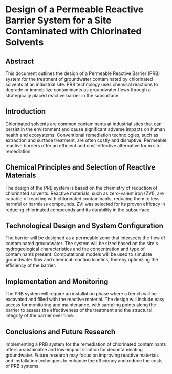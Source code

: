 # Design of a Permeable Reactive Barrier System for a Site Contaminated with Chlorinated Solvents

## Abstract

This document outlines the design of a Permeable Reactive Barrier (PRB) system for the treatment of groundwater contaminated by chlorinated solvents at an industrial site. PRB technology uses chemical reactions to degrade or immobilize contaminants as groundwater flows through a strategically placed reactive barrier in the subsurface.

## Introduction

Chlorinated solvents are common contaminants at industrial sites that can persist in the environment and cause significant adverse impacts on human health and ecosystems. Conventional remediation technologies, such as extraction and surface treatment, are often costly and disruptive. Permeable reactive barriers offer an efficient and cost-effective alternative for in situ remediation.

## Chemical Principles and Selection of Reactive Materials

The design of the PRB system is based on the chemistry of reduction of chlorinated solvents. Reactive materials, such as zero-valent iron (ZVI), are capable of reacting with chlorinated contaminants, reducing them to less harmful or harmless compounds. ZVI was selected for its proven efficacy in reducing chlorinated compounds and its durability in the subsurface.

## Technological Design and System Configuration

The barrier will be designed as a permeable zone that intersects the flow of contaminated groundwater. The system will be sized based on the site's hydrogeological characteristics and the concentration and type of contaminants present. Computational models will be used to simulate groundwater flow and chemical reaction kinetics, thereby optimizing the efficiency of the barrier.

## Implementation and Monitoring

The PRB system will require an installation phase where a trench will be excavated and filled with the reactive material. The design will include easy access for monitoring and maintenance, with sampling points along the barrier to assess the effectiveness of the treatment and the structural integrity of the barrier over time.

## Conclusions and Future Research

Implementing a PRB system for the remediation of chlorinated contaminants offers a sustainable and low-impact solution for decontaminating groundwater. Future research may focus on improving reactive materials and installation techniques to enhance the efficiency and reduce the costs of PRB systems.
